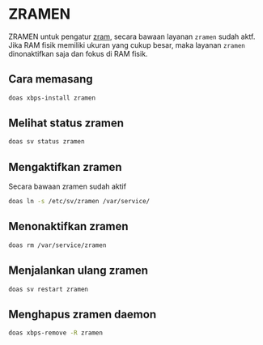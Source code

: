 # ZRAMEN

ZRAMEN untuk pengatur [zram](../../pemasangan/sistem-swap/zram.md), secara bawaan layanan `zramen` sudah aktf. Jika RAM fisik memiliki ukuran yang cukup besar, maka layanan `zramen` dinonaktifkan saja dan fokus di RAM fisik.

## Cara memasang

```sh
doas xbps-install zramen
```

## Melihat status zramen

```sh
doas sv status zramen
```

## Mengaktifkan zramen

Secara bawaan zramen sudah aktif

```sh
doas ln -s /etc/sv/zramen /var/service/
```

## Menonaktifkan zramen

```sh
doas rm /var/service/zramen
```

## Menjalankan ulang zramen

```sh
doas sv restart zramen
```

## Menghapus zramen daemon

```sh
doas xbps-remove -R zramen
```
